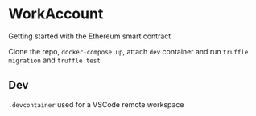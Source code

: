 # WorkAccount

Getting started with the Ethereum smart contract

Clone the repo, `docker-compose up`, attach `dev` container and run `truffle migration` and `truffle test`

## Dev

`.devcontainer` used for a VSCode remote workspace